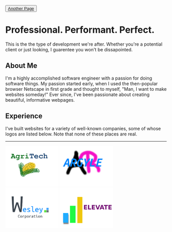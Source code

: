 <button><a href="http://msoe-sse.com/msoe-sse-personal-site-starter/anotherPage.html">Another Page</a></button>

# Professional. Performant. Perfect.


This is the the type of development we're after. Whether you're a potential client or just looking, I guarentee you won't be dissapointed.

## About Me
I'm a highly accomplished software engineer with a passion for doing software things. My passion started early, when I used the then-popular browser Netscape in first grade and thought to myself, "Man, I want to make websites someday!" Ever since, I've been passionate about creating beautiful, informative webpages.

## Experience
I've built websites for a variety of well-known companies, some of whose logos are listed below. Note that none of these places are real.

----
<img src="assets/logo-3.png" height="33%" width="33%" >
<img src="assets/logo-1.png" height="33%" width="33%" >
<img src="assets/logo-2.png" height="33%" width="33%" >
<img src="assets/logo-4.png" height="33%" width="33%" >


